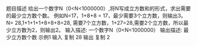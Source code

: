 题目描述
给出一个数字N（0<N<1000000）,将N写成立方数和的形式，求出需要的最少立方数个数。
例如N=17，1+8+8 = 17，最少需要3个立方数，则输出3。
N= 28,1+1+1+1+8+8+8=28, 需要7个立方数，1+27=28,需要2个立方数，所以最少立方数为2，则输出2。
输入描述:
一个数字N（0<N<1000000）
输出描述:
最少立方数个数
示例1
输入
复制
28
输出
复制
2